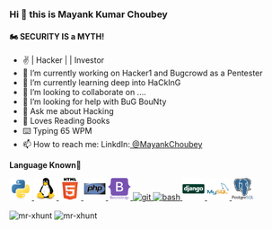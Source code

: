 ### Hi 👋 this is Mayank Kumar Choubey

<h4>🏍 <b>SECURITY IS a MYTH!</b></h4>

- ✌️ | Hacker | | Investor
- 🔭 I’m currently working on Hacker1 and Bugcrowd as a Pentester
- 🌱 I’m currently learning deep into HaCkInG 
- 👯 I’m looking to collaborate on ....
- 🤔 I’m looking for help with BuG BouNty
- 💬 Ask me about Hacking 
- 📕 Loves Reading Books
- ⌨️ Typing 65 WPM 
- 📫 How to reach me:  LinkdIn:<a href=https://www.linkedin.com/in/mayank-kumar-choubey-068238219/> @MayankChoubey</a>

<b>Language Known📕 </b>
<p align="left">
<a href="https://www.python.org" target="_blank"> <img src="https://raw.githubusercontent.com/devicons/devicon/master/icons/python/python-original.svg" alt="python" width="40" height="40"/> </a> 
<a href="https://www.linux.org/" target="_blank"> <img src="https://raw.githubusercontent.com/devicons/devicon/master/icons/linux/linux-original.svg" alt="linux" width="40" height="40"/> </a>
<a href="https://www.w3.org/html/" target="_blank"> <img src="https://raw.githubusercontent.com/devicons/devicon/master/icons/html5/html5-original-wordmark.svg" alt="html5" width="40" height="40"/> </a>
<a href="https://www.php.net" target="_blank"> <img src="https://raw.githubusercontent.com/devicons/devicon/master/icons/php/php-original.svg" alt="php" width="40" height="40"/> </a>
<a href="https://getbootstrap.com" target="_blank"> <img src="https://raw.githubusercontent.com/devicons/devicon/master/icons/bootstrap/bootstrap-plain-wordmark.svg" alt="bootstrap" width="40" height="40"/> </a>
<a href="https://git-scm.com/" target="_blank"> <img src="https://www.vectorlogo.zone/logos/git-scm/git-scm-icon.svg" alt="git" width="40" height="40"/> </a> 
<a href="https://www.gnu.org/software/bash/" target="_blank"> <img src="https://www.vectorlogo.zone/logos/gnu_bash/gnu_bash-icon.svg" alt="bash" width="40" height="40"/> </a> 
<a href="https://www.djangoproject.com/" target="_blank"> <img src="https://raw.githubusercontent.com/devicons/devicon/master/icons/django/django-original.svg" alt="django" width="40" height="40"/> </a> 
<a href="https://www.mysql.com/" target="_blank"> <img src="https://raw.githubusercontent.com/devicons/devicon/master/icons/mysql/mysql-original-wordmark.svg" alt="mysql" width="40" height="40"/> </a>  
<a href="https://www.postgresql.org" target="_blank"> <img src="https://raw.githubusercontent.com/devicons/devicon/master/icons/postgresql/postgresql-original-wordmark.svg" alt="postgresql" width="40" height="40"/> </a> 
</p>

<img align="center" src="https://github-readme-stats.vercel.app/api?username=mr-xhunt&show_icons=true&locale=en" alt="mr-xhunt" />
<img align="center" src="https://github-readme-streak-stats.herokuapp.com/?user=mr-xhunt&" alt="mr-xhunt" />
